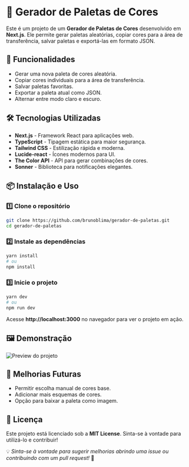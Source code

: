 # 🎨 Gerador de Paletas de Cores

Este é um projeto de um **Gerador de Paletas de Cores** desenvolvido em **Next.js**. Ele permite gerar paletas aleatórias, copiar cores para a área de transferência, salvar paletas e exportá-las em formato JSON.

## 🚀 Funcionalidades
- Gerar uma nova paleta de cores aleatória.
- Copiar cores individuais para a área de transferência.
- Salvar paletas favoritas.
- Exportar a paleta atual como JSON.
- Alternar entre modo claro e escuro.

## 🛠️ Tecnologias Utilizadas
- **Next.js** - Framework React para aplicações web.
- **TypeScript** - Tipagem estática para maior segurança.
- **Tailwind CSS** - Estilização rápida e moderna.
- **Lucide-react** - Ícones modernos para UI.
- **The Color API** - API para gerar combinações de cores.
- **Sonner** - Biblioteca para notificações elegantes.

## 📦 Instalação e Uso

### 1️⃣ Clone o repositório
```sh
git clone https://github.com/brunoblima/gerador-de-paletas.git
cd gerador-de-paletas
```

### 2️⃣ Instale as dependências
```sh
yarn install
# ou
npm install
```

### 3️⃣ Inicie o projeto
```sh
yarn dev
# ou
npm run dev
```

Acesse **http://localhost:3000** no navegador para ver o projeto em ação.

## 🖼️ Demonstração
![Preview do projeto]([https://via.placeholder.com/800x400.png?text=Preview+do+Projeto](https://gerador-de-paletas.vercel.app/))

## 📌 Melhorias Futuras
- Permitir escolha manual de cores base.
- Adicionar mais esquemas de cores.
- Opção para baixar a paleta como imagem.

## 📜 Licença
Este projeto está licenciado sob a **MIT License**. Sinta-se à vontade para utilizá-lo e contribuir!

💡 *Sinta-se à vontade para sugerir melhorias abrindo uma issue ou contribuindo com um pull request!* 🚀
